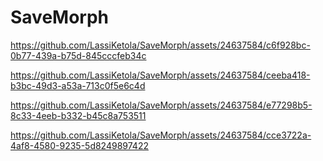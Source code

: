 # SaveMorph
https://github.com/LassiKetola/SaveMorph/assets/24637584/c6f928bc-0b77-439a-b75d-845cccfeb34c

https://github.com/LassiKetola/SaveMorph/assets/24637584/ceeba418-b3bc-49d3-a53a-713c0f5e6c4d

https://github.com/LassiKetola/SaveMorph/assets/24637584/e77298b5-8c33-4eeb-b332-b45c8a753511

https://github.com/LassiKetola/SaveMorph/assets/24637584/cce3722a-4af8-4580-9235-5d8249897422

